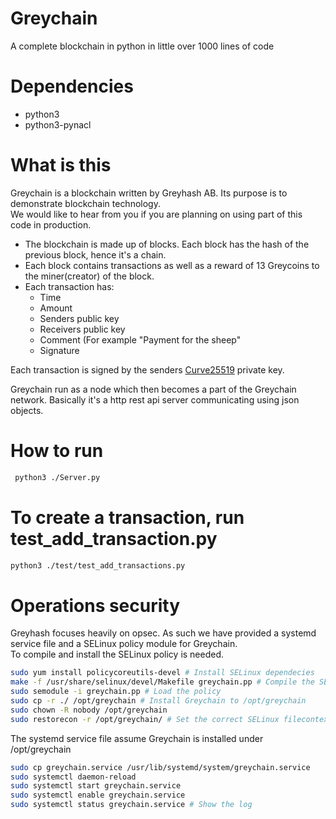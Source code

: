 # Greychain
A complete blockchain in python in little over 1000 lines of code

# Dependencies
* python3
* python3-pynacl
          
# What is this
Greychain is a blockchain written by Greyhash AB.
Its purpose is to demonstrate blockchain technology. 
<br>
We would like to hear from you if you are planning on using part of this code in production.

* The blockchain is made up of blocks. Each block has the hash of the previous block, hence it's a chain.
* Each block contains transactions as well as a reward of 13 Greycoins to the miner(creator) of the block.
* Each transaction has:
  * Time
  * Amount
  * Senders public key
  * Receivers public key
  * Comment (For example "Payment for the sheep"
  * Signature

Each transaction is signed by the senders [Curve25519](https://en.wikipedia.org/wiki/Curve25519 "Curve25519") private key.

Greychain run as a node which then becomes a part of the Greychain network.
Basically it's a http rest api server communicating using json objects.

# How to run
```bash
 python3 ./Server.py
```

# To create a transaction, run test_add_transaction.py
```bash
python3 ./test/test_add_transactions.py
```

# Operations security
Greyhash focuses heavily on opsec.
As such we have provided a systemd service file and a SELinux policy module for Greychain.
<br>
To compile and install the SELinux policy is needed.

```bash
sudo yum install policycoreutils-devel # Install SELinux dependecies 
make -f /usr/share/selinux/devel/Makefile greychain.pp # Compile the SELinux policy
sudo semodule -i greychain.pp # Load the policy
sudo cp -r ./ /opt/greychain # Install Greychain to /opt/greychain
sudo chown -R nobody /opt/greychain
sudo restorecon -r /opt/greychain/ # Set the correct SELinux filecontexts
```

The systemd service file assume Greychain is installed under /opt/greychain
<br>
```bash
sudo cp greychain.service /usr/lib/systemd/system/greychain.service
sudo systemctl daemon-reload
sudo systemctl start greychain.service
sudo systemctl enable greychain.service
sudo systemctl status greychain.service # Show the log
```

